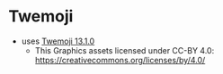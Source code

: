 # Twemoji

- uses [Twemoji 13.1.0](https://github.com/twitter/twemoji/releases/tag/v13.1.0)
  - This Graphics assets licensed under CC-BY 4.0:
    https://creativecommons.org/licenses/by/4.0/
